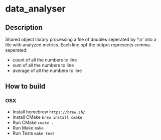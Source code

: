 # data_analyser

## Description
Shared object library processing a file of doubles seperated by '\n' into a file with analyzed metrics.
Each line opf the output represents comma-seperated:
  - count of all the numbers to line
  - sum of all the numbers to line
  - average of all the numbers to line
  
## How to build
### OSX
- Install homebrew
  `https://brew.sh/`
- Install CMake
  `brew install cmake`
- Run CMake
  `cmake .`
- Run Make
  `make`
- Run Tests
  `make test`
